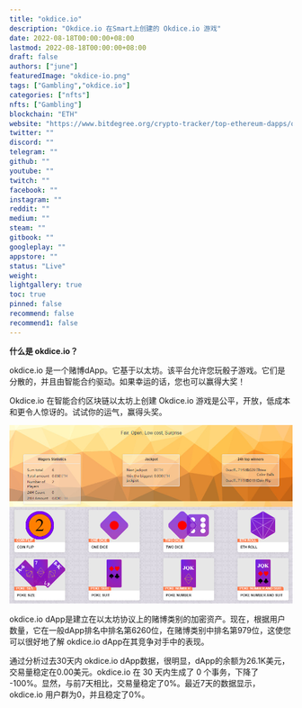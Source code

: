 ```yaml
---
title: "okdice.io"
description: "Okdice.io 在Smart上创建的 Okdice.io 游戏"
date: 2022-08-18T00:00:00+08:00
lastmod: 2022-08-18T00:00:00+08:00
draft: false
authors: ["june"]
featuredImage: "okdice-io.png"
tags: ["Gambling","okdice.io"]
categories: ["nfts"]
nfts: ["Gambling"]
blockchain: "ETH"
website: "https://www.bitdegree.org/crypto-tracker/top-ethereum-dapps/okdice-io"
twitter: ""
discord: ""
telegram: ""
github: ""
youtube: ""
twitch: ""
facebook: ""
instagram: ""
reddit: ""
medium: ""
steam: ""
gitbook: ""
googleplay: ""
appstore: ""
status: "Live"
weight: 
lightgallery: true
toc: true
pinned: false
recommend: false
recommend1: false
---
```

**什么是 okdice.io？**

okdice.io 是一个赌博dApp。它基于以太坊。该平台允许您玩骰子游戏。它们是分散的，并且由智能合约驱动。如果幸运的话，您也可以赢得大奖！

Okdice.io 在智能合约区块链以太坊上创建 Okdice.io 游戏是公平，开放，低成本和更令人惊讶的。试试你的运气，赢得头奖。

![img](47.png)

okdice.io dApp是建立在以太坊协议上的赌博类别的加密资产。现在，根据用户数量，它在一般dApp排名中排名第6260位，在赌博类别中排名第979位，这使您可以很好地了解 okdice.io dApp在其竞争对手中的表现。

通过分析过去30天内 okdice.io dApp数据，很明显，dApp的余额为26.1K美元，交易量稳定在0.00美元。okdice.io 在 30 天内生成了 0 个事务，下降了 -100%。显然，与前7天相比，交易量稳定了0%。最近7天的数据显示，okdice.io 用户群为0，并且稳定了0%。